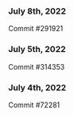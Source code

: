 ### July 8th, 2022

Commit #291921

### July 5th, 2022

Commit #314353


### July 4th, 2022

Commit #72281
